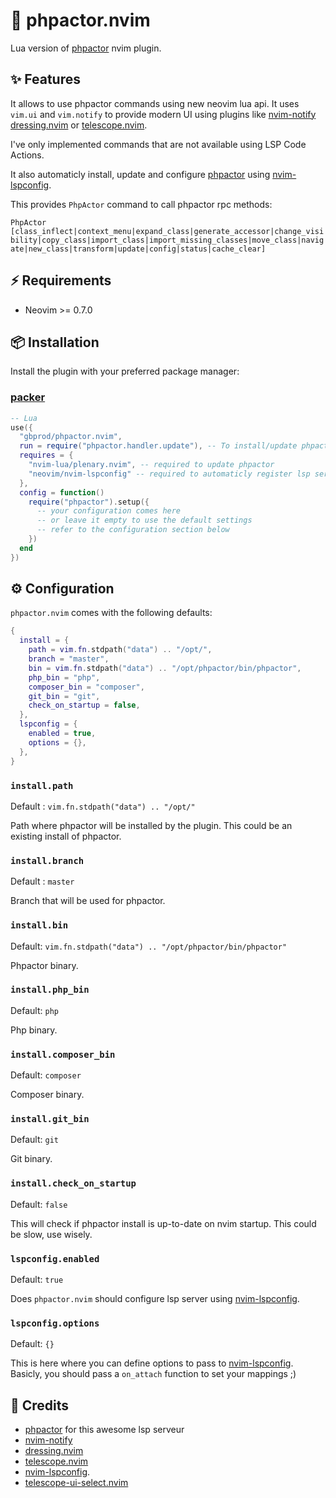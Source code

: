 # 🐘 phpactor.nvim

Lua version of [phpactor](https://github.com/phpactor/phpactor) nvim plugin.

## ✨ Features

It allows to use phpactor commands using new neovim lua api. It uses `vim.ui`
and `vim.notify` to provide modern UI using plugins like [nvim-notify](https://github.com/rcarriga/nvim-notify)
[dressing.nvim](https://github.com/stevearc/dressing.nvim) or [telescope.nvim](https://github.com/nvim-telescope/telescope.nvim).

I've only implemented commands that are not available using LSP Code Actions.

It also automaticly install, update and configure [phpactor](https://github.com/phpactor/phpactor)
using [nvim-lspconfig](https://github.com/neovim/nvim-lspconfig).

This provides `PhpActor` command to call phpactor rpc methods:

`PhpActor [class_inflect|context_menu|expand_class|generate_accessor|change_visibility|copy_class|import_class|import_missing_classes|move_class|navigate|new_class|transform|update|config|status|cache_clear]`

## ⚡️ Requirements

- Neovim >= 0.7.0

## 📦 Installation

Install the plugin with your preferred package manager:

### [packer](https://github.com/wbthomason/packer.nvim)

```lua
-- Lua
use({
  "gbprod/phpactor.nvim",
  run = require("phpactor.handler.update"), -- To install/update phpactor when installing this plugin
  requires = {
    "nvim-lua/plenary.nvim", -- required to update phpactor
    "neovim/nvim-lspconfig" -- required to automaticly register lsp serveur
  },
  config = function()
    require("phpactor").setup({
      -- your configuration comes here
      -- or leave it empty to use the default settings
      -- refer to the configuration section below
    })
  end
})
```

## ⚙️ Configuration

`phpactor.nvim` comes with the following defaults:

```lua
{
  install = {
    path = vim.fn.stdpath("data") .. "/opt/",
    branch = "master",
    bin = vim.fn.stdpath("data") .. "/opt/phpactor/bin/phpactor",
    php_bin = "php",
    composer_bin = "composer",
    git_bin = "git",
    check_on_startup = false,
  },
  lspconfig = {
    enabled = true,
    options = {},
  },
}
```

### `install.path`

Default : `vim.fn.stdpath("data") .. "/opt/"`

Path where phpactor will be installed by the plugin. This could be an existing
install of phpactor.

### `install.branch`

Default : `master`

Branch that will be used for phpactor.

### `install.bin`

Default: `vim.fn.stdpath("data") .. "/opt/phpactor/bin/phpactor"`

Phpactor binary.

### `install.php_bin`

Default: `php`

Php binary.

### `install.composer_bin`

Default: `composer`

Composer binary.

### `install.git_bin`

Default: `git`

Git binary.

### `install.check_on_startup`

Default: `false`

This will check if phpactor install is up-to-date on nvim startup. This could be
slow, use wisely.

### `lspconfig.enabled`

Default: `true`

Does `phpactor.nvim` should configure lsp server using [nvim-lspconfig](https://github.com/neovim/nvim-lspconfig/).

### `lspconfig.options`

Default: `{}`

This is here where you can define options to pass to [nvim-lspconfig](https://github.com/neovim/nvim-lspconfig/).
Basicly, you should pass a `on_attach` function to set your mappings ;)

## 🎉 Credits

- [phpactor](https://github.com/phpactor/phpactor) for this awesome lsp serveur
- [nvim-notify](https://github.com/rcarriga/nvim-notify)
- [dressing.nvim](https://github.com/stevearc/dressing.nvim)
- [telescope.nvim](https://github.com/nvim-telescope/telescope.nvim)
- [nvim-lspconfig](https://github.com/neovim/nvim-lspconfig/).
- [telescope-ui-select.nvim](https://github.com/nvim-telescope/telescope-ui-select.nvim)
